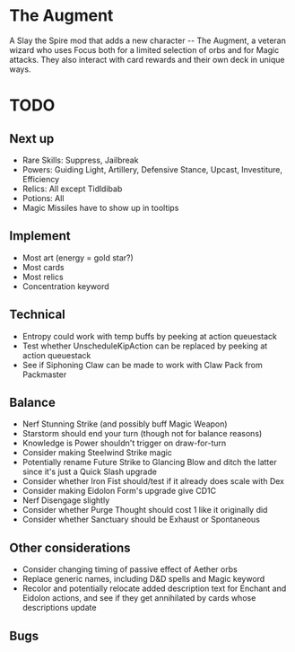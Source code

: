 # The Augment

A Slay the Spire mod that adds a new character -- The Augment, a veteran wizard who uses Focus both for a limited selection of orbs and for Magic attacks.  They also interact with card rewards and their own deck in unique ways.

# TODO

## Next up

* Rare Skills: Suppress, Jailbreak
* Powers: Guiding Light, Artillery, Defensive Stance, Upcast, Investiture, Efficiency
* Relics: All except Tidldibab
* Potions: All
* Magic Missiles have to show up in tooltips

## Implement

* Most art (energy = gold star?)
* Most cards
* Most relics
* Concentration keyword

## Technical

* Entropy could work with temp buffs by peeking at action queuestack
* Test whether UnscheduleKipAction can be replaced by peeking at action queuestack
* See if Siphoning Claw can be made to work with Claw Pack from Packmaster

## Balance
* Nerf Stunning Strike (and possibly buff Magic Weapon)
* Starstorm should end your turn (though not for balance reasons)
* Knowledge is Power shouldn't trigger on draw-for-turn
* Consider making Steelwind Strike magic
* Potentially rename Future Strike to Glancing Blow and ditch the latter since it's just a Quick Slash upgrade
* Consider whether Iron Fist should/test if it already does scale with Dex
* Consider making Eidolon Form's upgrade give CD1C
* Nerf Disengage slightly
* Consider whether Purge Thought should cost 1 like it originally did
* Consider whether Sanctuary should be Exhaust or Spontaneous

## Other considerations
* Consider changing timing of passive effect of Aether orbs
* Replace generic names, including D&D spells and Magic keyword
* Recolor and potentially relocate added description text for Enchant and Eidolon actions, and see if they get annihilated by cards whose descriptions update

## Bugs